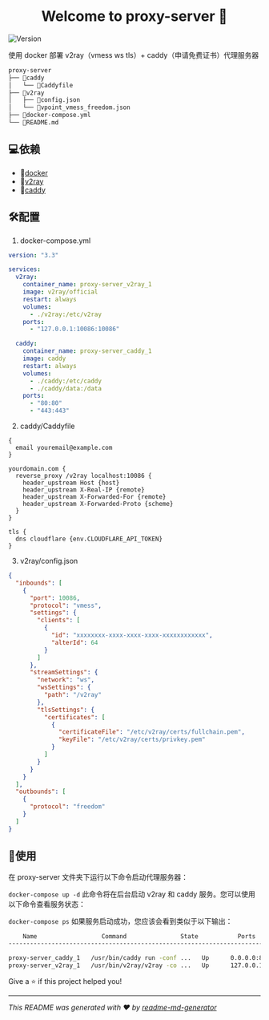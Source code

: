 <h1 align="center">Welcome to proxy-server 👋</h1>
<p>
    <img alt="Version" src="https://img.shields.io/badge/version-0.0.1-blue.svg">
</p>

使用 docker 部署 v2ray（vmess ws tls）+ caddy（申请免费证书）代理服务器

```bash
proxy-server
├── 📂caddy
│   └── 📄Caddyfile
├── 📂v2ray
│   ├── 📄config.json
│   └── 📄vpoint_vmess_freedom.json
├── 📄docker-compose.yml
└── 📄README.md
```

## 💻依赖

- 🐳[docker](https://www.docker.com/)
- 🚀[v2ray](https://github.com/v2ray/v2ray-core)
- 🤖[caddy](https://github.com/caddyserver/caddy)

## 🛠️配置

1. docker-compose.yml

```yaml
version: "3.3"

services:
  v2ray:
    container_name: proxy-server_v2ray_1
    image: v2ray/official
    restart: always
    volumes:
      - ./v2ray:/etc/v2ray
    ports:
      - "127.0.0.1:10086:10086"

  caddy:
    container_name: proxy-server_caddy_1
    image: caddy
    restart: always
    volumes:
      - ./caddy:/etc/caddy
      - ./caddy/data:/data
    ports:
      - "80:80"
      - "443:443"
```

2. caddy/Caddyfile

```
{
  email youremail@example.com
}

yourdomain.com {
  reverse_proxy /v2ray localhost:10086 {
    header_upstream Host {host}
    header_upstream X-Real-IP {remote}
    header_upstream X-Forwarded-For {remote}
    header_upstream X-Forwarded-Proto {scheme}
  }
}

tls {
  dns cloudflare {env.CLOUDFLARE_API_TOKEN}
}
```

3. v2ray/config.json

```json
{
  "inbounds": [
    {
      "port": 10086,
      "protocol": "vmess",
      "settings": {
        "clients": [
          {
            "id": "xxxxxxxx-xxxx-xxxx-xxxx-xxxxxxxxxxxx",
            "alterId": 64
          }
        ]
      },
      "streamSettings": {
        "network": "ws",
        "wsSettings": {
          "path": "/v2ray"
        },
        "tlsSettings": {
          "certificates": [
            {
              "certificateFile": "/etc/v2ray/certs/fullchain.pem",
              "keyFile": "/etc/v2ray/certs/privkey.pem"
            }
          ]
        }
      }
    }
  ],
  "outbounds": [
    {
      "protocol": "freedom"
    }
  ]
}
```

## 🚀使用

在 proxy-server 文件夹下运行以下命令启动代理服务器：

`docker-compose up -d`
此命令将在后台启动 v2ray 和 caddy 服务。您可以使用以下命令查看服务状态：

`docker-compose ps`
如果服务启动成功，您应该会看到类似于以下输出：

```bash
    Name                  Command               State           Ports
------------------------------------------------------------------------------

proxy-server_caddy_1   /usr/bin/caddy run -conf ...   Up      0.0.0.0:80->80/tcp, 0.0.0.0:443->443/tcp
proxy-server_v2ray_1   /usr/bin/v2ray/v2ray -co ...   Up      127.0.0.1:10086->10086/tcp
```

Give a ⭐️ if this project helped you!

---

_This README was generated with ❤️ by [readme-md-generator](https://github.com/kefranabg/readme-md-generator)_
